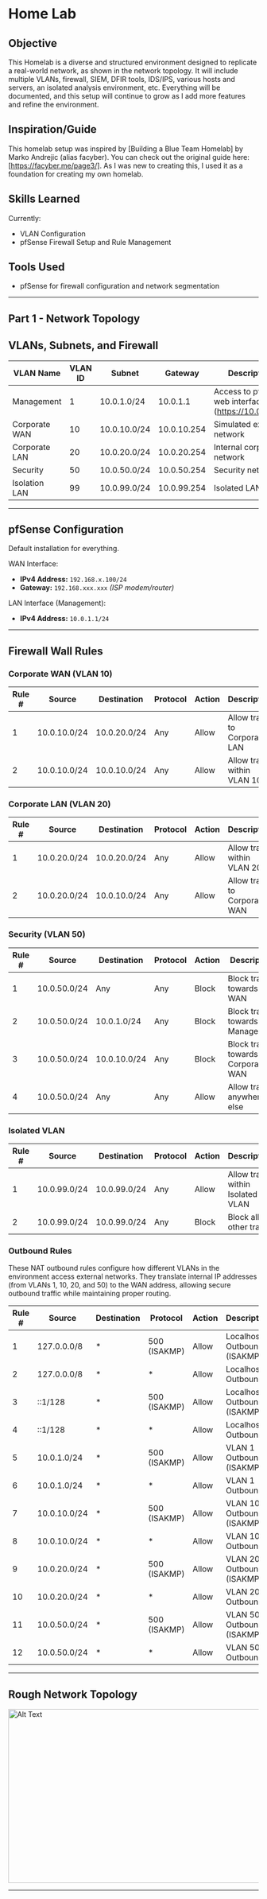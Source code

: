 # Home Lab

## Objective

This Homelab is a diverse and structured environment designed to replicate a real-world network, as shown in the network topology. It will include multiple VLANs, firewall, SIEM, DFIR tools, IDS/IPS, various hosts and servers, an isolated analysis environment, etc. Everything will be documented, and this setup will continue to grow as I add more features and refine the environment.

## Inspiration/Guide

This homelab setup was inspired by [Building a Blue Team Homelab] by Marko Andrejic (alias facyber). You can check out the original guide here: [https://facyber.me/page3/]. As I was new to creating this, I used it as a foundation for creating my own homelab. 

## Skills Learned

Currently:
- VLAN Configuration
- pfSense Firewall Setup and Rule Management

## Tools Used

- pfSense for firewall configuration and network segmentation

---

## Part 1 - Network Topology

## VLANs, Subnets, and Firewall

| VLAN Name         | VLAN ID | Subnet         | Gateway       | Description                     |
|-------------------|---------|----------------|---------------|---------------------------------|
| Management        | 1       | 10.0.1.0/24    | 10.0.1.1      | Access to pfSense web interface (https://10.0.1.50/) |
| Corporate WAN     | 10      | 10.0.10.0/24   | 10.0.10.254   | Simulated external network      |
| Corporate LAN     | 20      | 10.0.20.0/24   | 10.0.20.254   | Internal corporate network      |
| Security          | 50      | 10.0.50.0/24   | 10.0.50.254   | Security network                |
| Isolation LAN     | 99      | 10.0.99.0/24   | 10.0.99.254   | Isolated LAN                    |

---

## pfSense Configuration

Default installation for everything.

WAN Interface: 
- **IPv4 Address:** `192.168.x.100/24`
- **Gateway:** `192.168.xxx.xxx` *(ISP modem/router)*

LAN Interface (Management):
- **IPv4 Address:** `10.0.1.1/24`

---

## Firewall Wall Rules

### Corporate WAN (VLAN 10)

 Rule # | Source          | Destination     | Protocol | Action | Description                      |
|--------|-----------------|-----------------|----------|--------|---------------------------------|
| 1      | 10.0.10.0/24    | 10.0.20.0/24    | Any      | Allow  | Allow traffic to Corporate LAN  |
| 2      | 10.0.10.0/24    | 10.0.10.0/24    | Any      | Allow  | Allow traffic within VLAN 10    |

### Corporate LAN (VLAN 20)

| Rule # | Source          | Destination     | Protocol | Action | Description                     |
|--------|-----------------|-----------------|----------|--------|---------------------------------|
| 1      | 10.0.20.0/24    | 10.0.20.0/24    | Any      | Allow  | Allow traffic within VLAN 20    |
| 2      | 10.0.20.0/24    | 10.0.10.0/24    | Any      | Allow  | Allow traffic to Corporate WAN  |

### Security (VLAN 50)

| Rule # | Source          | Destination     | Protocol | Action | Description                     |
|--------|-----------------|-----------------|----------|--------|---------------------------------|
| 1      | 10.0.50.0/24    | Any             | Any      | Block  | Block traffic towards WAN       |
| 2      | 10.0.50.0/24    | 10.0.1.0/24     | Any      | Block  | Block traffic towards Management       |
| 3      | 10.0.50.0/24    | 10.0.10.0/24    | Any      | Block  | Block traffic towards Corporate WAN       |
| 4      | 10.0.50.0/24    | Any             | Any      | Allow  | Allow traffic anywhere else       |

### Isolated VLAN

| Rule # | Source          | Destination     | Protocol | Action | Description                     |
|--------|-----------------|-----------------|----------|--------|---------------------------------|
| 1      | 10.0.99.0/24    | 10.0.99.0/24    | Any      | Allow  | Allow traffic within Isolated VLAN       |
| 2      | 10.0.99.0/24    | 10.0.99.0/24    | Any      | Block  | Block all other traffic       |

### Outbound Rules
These NAT outbound rules configure how different VLANs in the environment access external networks. They translate internal IP addresses (from VLANs 1, 10, 20, and 50) to the WAN address,
allowing secure outbound traffic while maintaining proper routing.

| Rule # | Source        | Destination | Protocol      | Action | Description                      |
|--------|---------------|-------------|---------------|--------|----------------------------------|
| 1      | 127.0.0.0/8   | *           | 500 (ISAKMP)  | Allow  | Localhost Outbound (ISAKMP)      |
| 2      | 127.0.0.0/8   | *           | *             | Allow  | Localhost Outbound               |
| 3      | ::1/128       | *           | 500 (ISAKMP)  | Allow  | Localhost Outbound (ISAKMP)      |
| 4      | ::1/128       | *           | *             | Allow  | Localhost Outbound               |
| 5      | 10.0.1.0/24   | *           | 500 (ISAKMP)  | Allow  | VLAN 1 Outbound (ISAKMP)         |
| 6      | 10.0.1.0/24   | *           | *             | Allow  | VLAN 1 Outbound                  |
| 7      | 10.0.10.0/24  | *           | 500 (ISAKMP)  | Allow  | VLAN 10 Outbound (ISAKMP)        |
| 8      | 10.0.10.0/24  | *           | *             | Allow  | VLAN 10 Outbound                 |
| 9      | 10.0.20.0/24  | *           | 500 (ISAKMP)  | Allow  | VLAN 20 Outbound (ISAKMP)        |
| 10     | 10.0.20.0/24  | *           | *             | Allow  | VLAN 20 Outbound                 |
| 11     | 10.0.50.0/24  | *           | 500 (ISAKMP)  | Allow  | VLAN 50 Outbound (ISAKMP)        |
| 12     | 10.0.50.0/24  | *           | *             | Allow  | VLAN 50 Outbound                 |


---

## Rough Network Topology

<img src="https://i.imgur.com/imwlDqF.png" alt="Alt Text" width="600" height = "350">

---


